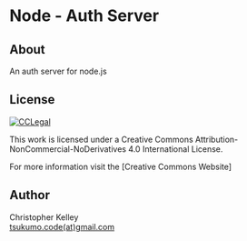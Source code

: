 # Node - Auth Server

## About

An auth server for node.js

## License

[![CCLegal](http://i.creativecommons.org/l/by-nc-nd/4.0/88x31.png "CC BY-NC-ND Legal Code")](http://creativecommons.org/licenses/by-nc-nd/4.0/deed.en_US "Creative Commons License")

This work is licensed under a Creative Commons
Attribution-NonCommercial-NoDerivatives 4.0 International License.

For more information visit the [Creative Commons Website]

## Author

Christopher Kelley<br/>
[tsukumo.code(at)gmail.com](mailto:tsukumo.code@gmail.com)

